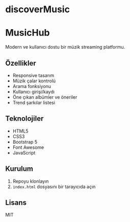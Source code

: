 # discoverMusic
# MusicHub

Modern ve kullanıcı dostu bir müzik streaming platformu.

## Özellikler

- Responsive tasarım
- Müzik çalar kontrolü
- Arama fonksiyonu
- Kullanıcı girişi/kaydı
- Öne çıkan albümler ve öneriler
- Trend şarkılar listesi

## Teknolojiler

- HTML5
- CSS3
- Bootstrap 5
- Font Awesome
- JavaScript

## Kurulum

1. Repoyu klonlayın
2. `index.html` dosyasını bir tarayıcıda açın

## Lisans

MIT